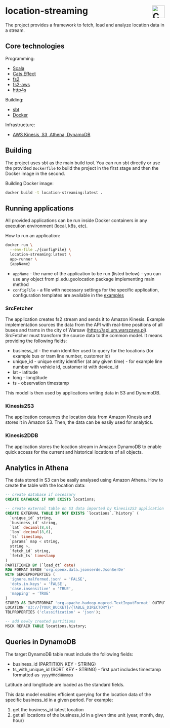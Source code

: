 # location-streaming <a href="https://typelevel.org/cats/"><img src="https://typelevel.org/cats/img/cats-badge.svg" height="40px" align="right" alt="Cats friendly" /></a>

The project provides a framework to fetch, load and analyze location data in a stream.

## Core technologies
Programming:
- [Scala](https://www.scala-lang.org/)
- [Cats Effect](https://typelevel.org/cats-effect/)
- [fs2](https://fs2.io/)
- [fs2-aws](https://github.com/laserdisc-io/fs2-aws)
- [http4s](https://http4s.org/)

Building:
- [sbt](https://www.scala-sbt.org/)
- [Docker](https://www.docker.com/)

Infrastructure:
- [AWS Kinesis, S3, Athena, DynamoDB](https://aws.amazon.com/)


## Building

The project uses sbt as the main build tool. You can run sbt directly or use the provided `Dockerfile` to build the project in the first stage and then the Docker image in the second.

Building Docker image:
```bash
docker build -t location-streaming:latest .
```

## Running applications

All provided applications can be run inside Docker containers in any execution environment (local, k8s, etc).

How to run an application:
```bash
docker run \
  --env-file ./{configFile} \
  location-streaming:latest \
  app-runner \
  {appName}
```

- `appName` - the name of the application to be run (listed below) - you can use any object from pl.edu.geolocation package implementing main method
- `configFile` - a file with necessary settings for the specific application, configuration templates are available in the [examples](examples/config)

### SrcFetcher
The application creates fs2 stream and sends it to Amazon Kinesis. Example implementation sources the data from the API with real-time positions of all buses and trams in the city of Warsaw (https://api.um.warszawa.pl). SrcFetcher must transform the source data to the common model. It means providing the following fields:

- business_id - the main identifier used to query for the locations (for example bus or tram line number, customer id)
- unique_id - unique entity identifier (at any given time) - for example line number with vehicle id, customer id with device_id
- lat - latitude
- long - longtitude
- ts - observation timestamp

This model is then used by applications writing data in S3 and DynamoDB.

### Kinesis2S3
The application consumes the location data from Amazon Kinesis and stores it in Amazon S3. Then, the data can be easily used for analytics.
### Kinesis2DDB
The application stores the location stream in Amazon DynamoDB to enable quick access for the current and historical locations of all objects.

## Analytics in Athena
The data stored in S3 can be easily analysed using Amazon Athena. How to create the table with the location data:

```sql
-- create database if necessary
CREATE DATABASE IF NOT EXISTS locations;

-- create external table on S3 data imported by Kinesis2S3 application
CREATE EXTERNAL TABLE IF NOT EXISTS `locations`.`history` (
  `unique_id` string,
  `business_id` string,
  `lat` decimal(8,6),
  `lon` decimal(8,6),
  `ts` timestamp,
  `params` map < string,
  string >,
  `fetch_id` string,
  `fetch_ts` timestamp
)
PARTITIONED BY (`load_dt` date)
ROW FORMAT SERDE 'org.openx.data.jsonserde.JsonSerDe'
WITH SERDEPROPERTIES (
  'ignore.malformed.json' = 'FALSE',
  'dots.in.keys' = 'FALSE',
  'case.insensitive' = 'TRUE',
  'mapping' = 'TRUE'
)
STORED AS INPUTFORMAT 'org.apache.hadoop.mapred.TextInputFormat' OUTPUTFORMAT 'org.apache.hadoop.hive.ql.io.HiveIgnoreKeyTextOutputFormat'
LOCATION 's3://{YOUR_BUCKET}/{TABLE_DIRECTORY}/'
TBLPROPERTIES ('classification' = 'json');

-- add newly created partitions
MSCK REPAIR TABLE locations.history;

```
## Queries in DynamoDB
The target DynamoDB table must include the following fields:

- business_id (PARTITION KEY - STRING)
- ts_with_unique_id (SORT KEY - STRING) - first part includes timestamp formatted as` yyyyMMddHHmmss`

Latitude and longtitude are loaded as the standard fields.

This data model enables efficient querying for the location data of the specific business_id in a given period. For example:

1. get the business_id latest location
2. get all locations of the business_id in a given time unit (year, month, day, hour)
